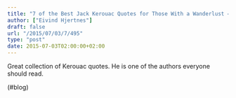 ```yaml
---
title: "7 of the Best Jack Kerouac Quotes for Those With a Wanderlust – Wordables"
author: ["Eivind Hjertnes"]
draft: false
url: "/2015/07/03/7/495"
type: "post"
date: 2015-07-03T02:00:00+02:00
---
```


Great collection of Kerouac quotes. He is one of the authors everyone
should read.

(#blog)
